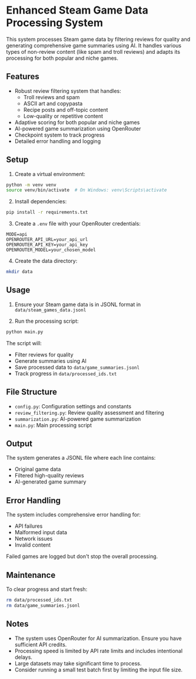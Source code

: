 # Enhanced Steam Game Data Processing System

This system processes Steam game data by filtering reviews for quality and generating comprehensive game summaries using AI. It handles various types of non-review content (like spam and troll reviews) and adapts its processing for both popular and niche games.

## Features

- Robust review filtering system that handles:
  - Troll reviews and spam
  - ASCII art and copypasta
  - Recipe posts and off-topic content
  - Low-quality or repetitive content
- Adaptive scoring for both popular and niche games
- AI-powered game summarization using OpenRouter
- Checkpoint system to track progress
- Detailed error handling and logging

## Setup

1. Create a virtual environment:
```bash
python -m venv venv
source venv/bin/activate  # On Windows: venv\Scripts\activate
```

2. Install dependencies:
```bash
pip install -r requirements.txt
```

3. Create a `.env` file with your OpenRouter credentials:
```env
MODE=api
OPENROUTER_API_URL=your_api_url
OPENROUTER_API_KEY=your_api_key
OPENROUTER_MODEL=your_chosen_model
```

4. Create the data directory:
```bash
mkdir data
```

## Usage

1. Ensure your Steam game data is in JSONL format in `data/steam_games_data.jsonl`

2. Run the processing script:
```bash
python main.py
```

The script will:
- Filter reviews for quality
- Generate summaries using AI
- Save processed data to `data/game_summaries.jsonl`
- Track progress in `data/processed_ids.txt`

## File Structure

- `config.py`: Configuration settings and constants
- `review_filtering.py`: Review quality assessment and filtering
- `summarization.py`: AI-powered game summarization
- `main.py`: Main processing script

## Output

The system generates a JSONL file where each line contains:
- Original game data
- Filtered high-quality reviews
- AI-generated game summary

## Error Handling

The system includes comprehensive error handling for:
- API failures
- Malformed input data
- Network issues
- Invalid content

Failed games are logged but don't stop the overall processing.

## Maintenance

To clear progress and start fresh:
```bash
rm data/processed_ids.txt
rm data/game_summaries.jsonl
```

## Notes

- The system uses OpenRouter for AI summarization. Ensure you have sufficient API credits.
- Processing speed is limited by API rate limits and includes intentional delays.
- Large datasets may take significant time to process.
- Consider running a small test batch first by limiting the input file size.